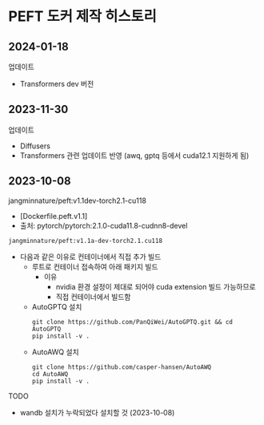 # PEFT 도커 제작 히스토리

## 2024-01-18

업데이트
- Transformers dev 버전

## 2023-11-30

업데이트
- Diffusers
- Transformers 관련 업데이트 반영 (awq, gptq 등에서 cuda12.1 지원하게 됨)

## 2023-10-08

jangminnature/peft:v1.1dev-torch2.1-cu118
- [Dockerfile.peft.v1.1]
- 출처: pytorch/pytorch:2.1.0-cuda11.8-cudnn8-devel

`jangminnature/peft:v1.1a-dev-torch2.1.cu118`
- 다음과 같은 이유로 컨테이너에서 직접 추가 빌드
    - 루트로 컨테이너 접속하여 아래 패키지 빌드
        - 이유
            - nvidia 환경 설정이 제대로 되어야 cuda extension 빌드 가능하므로
            - 직접 컨테이너에서 빌드함
    - AutoGPTQ 설치
        ```
        git clone https://github.com/PanQiWei/AutoGPTQ.git && cd AutoGPTQ
        pip install -v .
        ```
    - AutoAWQ 설치
        ```
        git clone https://github.com/casper-hansen/AutoAWQ
        cd AutoAWQ
        pip install -v .
        ```

TODO
- wandb 설치가 누락되었다 설치할 것 (2023-10-08)
